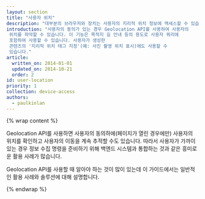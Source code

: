 ```yaml
---
layout: section
title: "사용자 위치"
description: "대부분의 브라우저와 장치는 사용자의 지리적 위치 정보에 액세스할 수 있습니다. 사이트 및 앱에서 사용자의 위치를 활용하는 방법을 살펴봅니다."
introduction: "사용자의 동의가 있는 경우 Geolocation API를 사용하여 사용자의
 위치를 파악할 수 있습니다. 이 기능은 목적지 길 안내 등의 용도로 사용자 쿼리에
 포함하여 사용할 수 있습니다. 사용자가 생성한
 콘텐츠의 '지리적 위치 태그 지정'(예: 사진 촬영 위치 표시)에도 사용할 수
 있습니다."
article:
  written_on: 2014-01-01
  updated_on: 2014-10-21
  order: 2
id: user-location
priority: 1
collection: device-access
authors:
  - paulkinlan
---
```


{% wrap content %}

Geolocation API를 사용하면 사용자의 동의하에(페이지가 열린 경우에만)
사용자의 위치를 확인하고 사용자의 이동을 계속 추적할 수도 있습니다. 따라서 사용자가 가까이 있는 경우 정보 수집 명령을 준비하기 위해 백엔드 시스템과 통합하는 것과 같은 흥미로운 활용 사례가 많습니다.

Geolocation API를 사용할 때 알아야 하는 것이 많이 있는데 이 가이드에서는 일반적인 활용 사례와 솔루션에 대해 설명합니다.

{% endwrap %}
